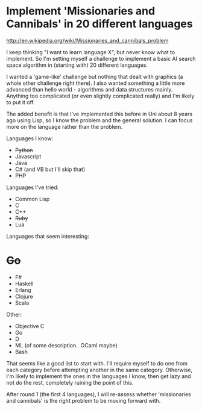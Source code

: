 Implement 'Missionaries and Cannibals' in 20 different languages
===================================

http://en.wikipedia.org/wiki/Missionaries_and_cannibals_problem

I keep thinking "I want to learn language X", but never know what to implement. So I'm setting myself a
challenge to implement a basic AI search space algorithm in (starting with) 20 different languages.

I wanted a 'game-like' challenge but nothing that dealt with graphics (a whole other challenge right there). I also
wanted something a little more advanced than hello world - algorithms and data structures mainly. Anything too
complicated (or even slightly complicated really) and I'm likely to put it off.

The added benefit is that I've implemented this before in Uni about 8 years ago using Lisp, so I know the problem
and the general solution. I can focus more on the language rather than the problem.

Languages I know:

* ~~Python~~
* Javascript
* Java
* C# (and VB but I'll skip that)
* PHP

Languages I've tried:

* Common Lisp
* C
* C++
* ~~Ruby~~
* Lua

Languages that seem interesting:

# ~~Go~~
* F#
* Haskell
* Erlang
* Clojure
* Scala

Other:

* Objective C
* Go
* D
* ML (of some description.. OCaml maybe)
* Bash

That seems like a good list to start with. I'll require myself to do one from each category before
attempting another in the same category. Otherwise, I'm likely to implement the ones in the
languages I know, then get lazy and not do the rest, completely ruining the point of this.

After round 1 (the first 4 languages), I will re-assess whether 'missionaries and cannibals' is the right
problem to be moving forward with.